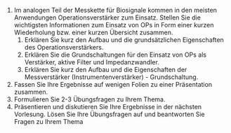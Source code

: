 1. Im analogen Teil der Messkette für Biosignale kommen in den meisten Anwendungen Operationsverstärker zum Einsatz. Stellen Sie die wichtigsten Informationen zum Einsatz von OPs in Form einer kurzen Wiederholung bzw. einer kurzen Übersicht zusammen. 
	1. Erklären Sie kurz den Aufbau und die grundsätzlichen Eigenschaften des Operationsverstärkers. 
	2.  Erklären Sie die Grundschaltungen für den Einsatz von OPs als Verstärker, aktive Filter und Impedanzwandler. 
	3.  Erklären Sie kurz den Aufbau und die Eigenschaften der Messverstärker (Instrumentenverstärker) - Grundschaltung. 
2. Fassen Sie Ihre Ergebnisse auf wenigen Folien zu einer Präsentation zusammen. 
3. Formulieren Sie 2-3 Übungsfragen zu Ihrem Thema. 
4. Präsentieren und diskutieren Sie Ihre Ergebnisse in der nächsten Vorlesung. Lösen Sie Ihre Übungsfragen auf und beantworten Sie Fragen zu Ihrem Thema